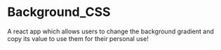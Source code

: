 # Background_CSS

A react app which allows users to change the background gradient and copy its value to use them for their personal use!
